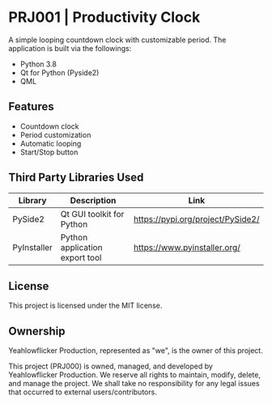 # PRJ001 | Productivity Clock

A simple looping countdown clock with customizable period. The application is built via the followings:
- Python 3.8
- Qt for Python (Pyside2)
- QML

## Features
- Countdown clock
- Period customization
- Automatic looping
- Start/Stop button

## Third Party Libraries Used
| Library | Description | Link |
| ----- | ----- | ----- |
| PySide2 | Qt GUI toolkit for Python | https://pypi.org/project/PySide2/ |
| PyInstaller | Python application export tool | https://www.pyinstaller.org/ |



## License
This project is licensed under the MIT license.



## Ownership
Yeahlowflicker Production, represented as "we", is the owner of this project.

This project (PRJ000) is owned, managed, and developed by Yeahlowflicker Production. We reserve all rights
to maintain, modify, delete, and manage the project. We shall take no responsibility for any
legal issues that occurred to external users/contributors.